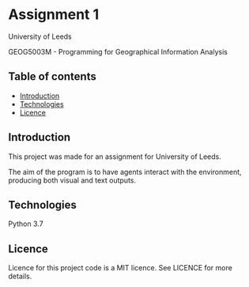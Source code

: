 # Assignment 1
University of Leeds

GEOG5003M - Programming for Geographical Information Analysis

## Table of contents
* [Introduction](#introduction)
* [Technologies](#technologies)
* [Licence](#licence)

## Introduction
This project was made for an assignment for University of Leeds.

The aim of the program is to have agents interact with the environment, producing both visual and text outputs.

## Technologies
Python 3.7

## Licence
Licence for this project code is a MIT licence. See LICENCE for more details.
